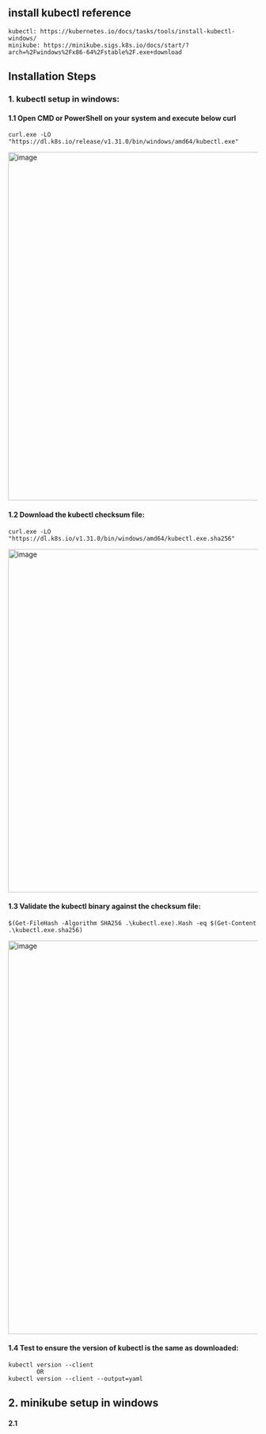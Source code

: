 ## install kubectl reference
    kubectl: https://kubernetes.io/docs/tasks/tools/install-kubectl-windows/
    minikube: https://minikube.sigs.k8s.io/docs/start/?arch=%2Fwindows%2Fx86-64%2Fstable%2F.exe+download

## Installation Steps
### 1. kubectl setup in windows:
#### 1.1 Open CMD or PowerShell on your system and execute below curl
    curl.exe -LO "https://dl.k8s.io/release/v1.31.0/bin/windows/amd64/kubectl.exe"
   <img width="702" alt="image" src="https://github.com/user-attachments/assets/17982e05-0c7c-4def-a5fe-3e41a8ea93ff">
 
#### 1.2 Download the kubectl checksum file:   
    curl.exe -LO "https://dl.k8s.io/v1.31.0/bin/windows/amd64/kubectl.exe.sha256"
  <img width="692" alt="image" src="https://github.com/user-attachments/assets/48bbd93f-19e3-4d96-958b-92cd09165010">
  
#### 1.3 Validate the kubectl binary against the checksum file:
    $(Get-FileHash -Algorithm SHA256 .\kubectl.exe).Hash -eq $(Get-Content .\kubectl.exe.sha256)
  <img width="793" alt="image" src="https://github.com/user-attachments/assets/eac1562c-bf6d-4713-aaea-07e48d3e2ad4">
  
#### 1.4 Test to ensure the version of kubectl is the same as downloaded:
    kubectl version --client
            OR
    kubectl version --client --output=yaml        
## 2. minikube setup in windows
#### 2.1 
